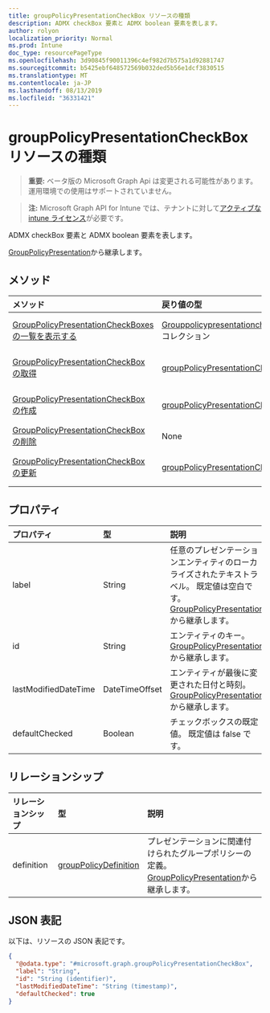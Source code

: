 ```yaml
---
title: groupPolicyPresentationCheckBox リソースの種類
description: ADMX checkBox 要素と ADMX boolean 要素を表します。
author: rolyon
localization_priority: Normal
ms.prod: Intune
doc_type: resourcePageType
ms.openlocfilehash: 3d90845f90011396c4ef982d7b575a1d92881747
ms.sourcegitcommit: b5425ebf648572569b032ded5b56e1dcf3830515
ms.translationtype: MT
ms.contentlocale: ja-JP
ms.lasthandoff: 08/13/2019
ms.locfileid: "36331421"
---
```

# <a name="grouppolicypresentationcheckbox-resource-type"></a>groupPolicyPresentationCheckBox リソースの種類

> **重要:** ベータ版の Microsoft Graph Api は変更される可能性があります。運用環境での使用はサポートされていません。

> **注:** Microsoft Graph API for Intune では、テナントに対して[アクティブな intune ライセンス](https://go.microsoft.com/fwlink/?linkid=839381)が必要です。

ADMX checkBox 要素と ADMX boolean 要素を表します。


[GroupPolicyPresentation](../resources/intune-grouppolicy-grouppolicypresentation.md)から継承します。

## <a name="methods"></a>メソッド
|メソッド|戻り値の型|説明|
|:---|:---|:---|
|[GroupPolicyPresentationCheckBoxes の一覧を表示する](../api/intune-grouppolicy-grouppolicypresentationcheckbox-list.md)|[Grouppolicypresentationcheckbox](../resources/intune-grouppolicy-grouppolicypresentationcheckbox.md)コレクション|[Grouppolicypresentationcheckbox](../resources/intune-grouppolicy-grouppolicypresentationcheckbox.md)オブジェクトのプロパティとリレーションシップをリストします。|
|[GroupPolicyPresentationCheckBox の取得](../api/intune-grouppolicy-grouppolicypresentationcheckbox-get.md)|[groupPolicyPresentationCheckBox](../resources/intune-grouppolicy-grouppolicypresentationcheckbox.md)|[Grouppolicypresentationcheckbox](../resources/intune-grouppolicy-grouppolicypresentationcheckbox.md)オブジェクトのプロパティとリレーションシップを読み取ります。|
|[GroupPolicyPresentationCheckBox の作成](../api/intune-grouppolicy-grouppolicypresentationcheckbox-create.md)|[groupPolicyPresentationCheckBox](../resources/intune-grouppolicy-grouppolicypresentationcheckbox.md)|新しい[Grouppolicypresentationcheckbox](../resources/intune-grouppolicy-grouppolicypresentationcheckbox.md)オブジェクトを作成します。|
|[GroupPolicyPresentationCheckBox の削除](../api/intune-grouppolicy-grouppolicypresentationcheckbox-delete.md)|None|[Grouppolicypresentationcheckbox](../resources/intune-grouppolicy-grouppolicypresentationcheckbox.md)を削除します。|
|[GroupPolicyPresentationCheckBox の更新](../api/intune-grouppolicy-grouppolicypresentationcheckbox-update.md)|[groupPolicyPresentationCheckBox](../resources/intune-grouppolicy-grouppolicypresentationcheckbox.md)|[Grouppolicypresentationcheckbox](../resources/intune-grouppolicy-grouppolicypresentationcheckbox.md)オブジェクトのプロパティを更新します。|

## <a name="properties"></a>プロパティ
|プロパティ|型|説明|
|:---|:---|:---|
|label|String|任意のプレゼンテーションエンティティのローカライズされたテキストラベル。 既定値は空白です。 [GroupPolicyPresentation](../resources/intune-grouppolicy-grouppolicypresentation.md)から継承します。|
|id|String|エンティティのキー。 [GroupPolicyPresentation](../resources/intune-grouppolicy-grouppolicypresentation.md)から継承します。|
|lastModifiedDateTime|DateTimeOffset|エンティティが最後に変更された日付と時刻。 [GroupPolicyPresentation](../resources/intune-grouppolicy-grouppolicypresentation.md)から継承します。|
|defaultChecked|Boolean|チェックボックスの既定値。 既定値は false です。|

## <a name="relationships"></a>リレーションシップ
|リレーションシップ|型|説明|
|:---|:---|:---|
|definition|[groupPolicyDefinition](../resources/intune-grouppolicy-grouppolicydefinition.md)|プレゼンテーションに関連付けられたグループポリシーの定義。 [GroupPolicyPresentation](../resources/intune-grouppolicy-grouppolicypresentation.md)から継承します。|

## <a name="json-representation"></a>JSON 表記
以下は、リソースの JSON 表記です。
<!-- {
  "blockType": "resource",
  "keyProperty": "id",
  "@odata.type": "microsoft.graph.groupPolicyPresentationCheckBox"
}
-->
``` json
{
  "@odata.type": "#microsoft.graph.groupPolicyPresentationCheckBox",
  "label": "String",
  "id": "String (identifier)",
  "lastModifiedDateTime": "String (timestamp)",
  "defaultChecked": true
}
```



